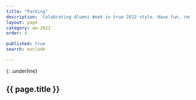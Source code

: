 ```yaml
---
title: "Parking"
description: 'Celebrating Alumni Week in true 2022 style. Have fun, remember your roots, reignite your passions, and connect like never before as our first virtual Alumni Week zooms you back to campus.'
layout: page
category: aw-2022
order: 4

published: true
search: exclude

---
```


{: .underline}
## {{ page.title }}




